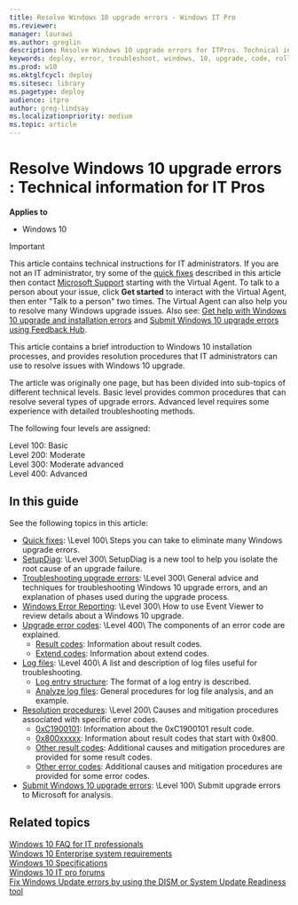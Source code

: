 ```yaml
---
title: Resolve Windows 10 upgrade errors - Windows IT Pro
ms.reviewer: 
manager: laurawi
ms.author: greglin
description: Resolve Windows 10 upgrade errors for ITPros. Technical information for IT professionals to help diagnose Windows setup errors.
keywords: deploy, error, troubleshoot, windows, 10, upgrade, code, rollback, ITPro
ms.prod: w10
ms.mktglfcycl: deploy
ms.sitesec: library
ms.pagetype: deploy
audience: itpro
author: greg-lindsay
ms.localizationpriority: medium
ms.topic: article
---
```


# Resolve Windows 10 upgrade errors : Technical information for IT Pros

**Applies to**
-   Windows 10

>[!IMPORTANT]
>This article contains technical instructions for IT administrators. If you are not an IT administrator, try some of the [quick fixes](quick-fixes.md) described in this article then contact [Microsoft Support](https://support.microsoft.com/contactus/) starting with the Virtual Agent. To talk to a person about your issue, click **Get started** to interact with the Virtual Agent, then enter "Talk to a person" two times. The Virtual Agent can also help you to resolve many Windows upgrade issues. Also see: [Get help with Windows 10 upgrade and installation errors](https://support.microsoft.com/help/10587/windows-10-get-help-with-upgrade-installation-errors) and [Submit Windows 10 upgrade errors using Feedback Hub](submit-errors.md).

This article contains a brief introduction to Windows 10 installation processes, and provides resolution procedures that IT administrators can use to resolve issues with Windows 10 upgrade. 

The article was originally one page, but has been divided into sub-topics of different technical levels. Basic level provides common procedures that can resolve several types of upgrade errors. Advanced level requires some experience with detailed troubleshooting methods.

The following four levels are assigned:

Level 100: Basic <br>
Level 200: Moderate <br>
Level 300: Moderate advanced <br>
Level 400: Advanced <br>

## In this guide

See the following topics in this article:

- [Quick fixes](quick-fixes.md): \Level 100\ Steps you can take to eliminate many Windows upgrade errors.<br>
- [SetupDiag](setupdiag.md): \Level 300\ SetupDiag is a new tool to help you isolate the root cause of an upgrade failure.
- [Troubleshooting upgrade errors](troubleshoot-upgrade-errors.md): \Level 300\ General advice and techniques for troubleshooting Windows 10 upgrade errors, and an explanation of phases used during the upgrade process.<br>
- [Windows Error Reporting](windows-error-reporting.md): \Level 300\ How to use Event Viewer to review details about a Windows 10 upgrade.
- [Upgrade error codes](upgrade-error-codes.md): \Level 400\ The components of an error code are explained.
    - [Result codes](upgrade-error-codes.md#result-codes): Information about result codes.
    - [Extend codes](upgrade-error-codes.md#extend-codes): Information about extend codes.
- [Log files](log-files.md): \Level 400\ A list and description of log files useful for troubleshooting.
    - [Log entry structure](log-files.md#log-entry-structure): The format of a log entry is described.
    - [Analyze log files](log-files.md#analyze-log-files): General procedures for log file analysis, and an example.
- [Resolution procedures](resolution-procedures.md): \Level 200\ Causes and mitigation procedures associated with specific error codes.
    - [0xC1900101](resolution-procedures.md#0xc1900101): Information about the 0xC1900101 result code.
    - [0x800xxxxx](resolution-procedures.md#0x800xxxxx): Information about result codes that start with 0x800.
    - [Other result codes](resolution-procedures.md#other-result-codes): Additional causes and mitigation procedures are provided for some result codes.
    - [Other error codes](resolution-procedures.md#other-error-codes): Additional causes and mitigation procedures are provided for some error codes.
- [Submit Windows 10 upgrade errors](submit-errors.md): \Level 100\ Submit upgrade errors to Microsoft for analysis.

## Related topics

[Windows 10 FAQ for IT professionals](../planning/windows-10-enterprise-faq-itpro.md)
<br>[Windows 10 Enterprise system requirements](https://technet.microsoft.com/windows/dn798752.aspx)
<br>[Windows 10 Specifications](https://www.microsoft.com/windows/Windows-10-specifications)
<br>[Windows 10 IT pro forums](https://social.technet.microsoft.com/Forums/en-US/home?category=Windows10ITPro)
<br>[Fix Windows Update errors by using the DISM or System Update Readiness tool](https://support.microsoft.com/kb/947821)
<br>